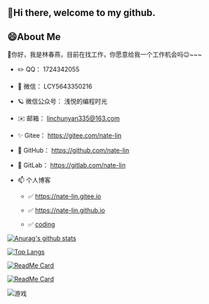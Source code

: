 ## 👋Hi there, welcome to my github.


## 😄About Me


🚥你好，我是林春燕，目前在找工作，你愿意给我一个工作机会吗😉~~~

- ✏️ QQ： 1724342055

- 💬 微信： LCY5643350216

- 🪐 微信公众号： 浅悦的编程时光

- ✉️ 邮箱： linchunyan335@163.com

- ✨ Gitee： https://gitee.com/nate-lin

- 👯 GitHub： https://github.com/nate-lin

- 💖 GitLab： https://gitlab.com/nate-lin

- 📫 个人博客  

  - ✅   https://nate-lin.gitee.io 
    
  - ✅   https://nate-lin.github.io
    
  - ✅   <a target="_blank" rel="nofollow" href="https://coding-pages-bucket-3501842-8141905-8363-424877-1304568931.cos-website.ap-hongkong.myqcloud.com" >coding</a>

[![Anurag's github stats](https://github-readme-stats.vercel.app/api?username=nate-lin&show_icons=true&theme=shades-of-purple)](https://github.com/nate-lin/github-readme-stats)

[![Top Langs](https://github-readme-stats.vercel.app/api/top-langs/?username=nate-lin&layout=compact)](https://github.com/nate-lin/github-readme-stats)

[![ReadMe Card](https://github-readme-stats.vercel.app/api/pin/?username=nate-lin&repo=yilia-plus&show_icons=true&theme=shades-of-purple)](https://github.com/nate-lin/yilia-plus)

[![ReadMe Card](https://github-readme-stats.vercel.app/api/pin/?username=nate-lin&repo=hexo-theme-3-hexo&show_icons=true&theme=shades-of-purple)](https://github.com/nate-lin/hexo-theme-3-hexo)

![游戏](https://blog-lin1.oss-cn-shenzhen.aliyuncs.com/img/游戏.gif)
